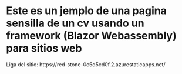<h1> Este es un jemplo de una pagina sensilla de un cv usando un framework (Blazor Webassembly) para sitios web </h1>


<p>Liga del sitio: https://red-stone-0c5d5cd0f.2.azurestaticapps.net/ </p>
